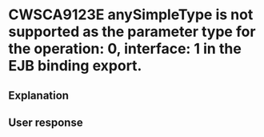 # CWSCA9123E anySimpleType is not supported as the parameter type for the operation: 0, interface: 1 in the EJB binding export.

## Explanation

## User response